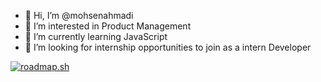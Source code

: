 - 👋 Hi, I’m @mohsenahmadi
- 👀 I’m interested in Product Management
- 🌱 I’m currently learning JavaScript
- 💞️ I’m looking for internship opportunities to join as a intern Developer

[![roadmap.sh](https://roadmap.sh/card/wide/670fd1f7791f57dd604ef921?variant=light&roadmaps=backend%2Cai-engineer%2Cpython)](https://roadmap.sh)
